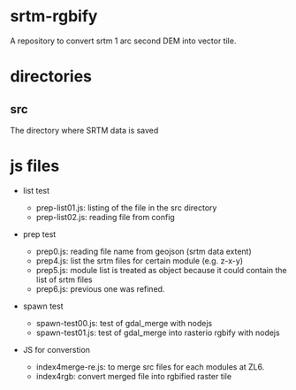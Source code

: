 # srtm-rgbify
A repository to convert srtm 1 arc second DEM into vector tile. 

# directories
## src 
The directory where SRTM data is saved



# js files 

* list test
    * prep-list01.js: listing of the file in the src directory
    * prep-list02.js: reading file from config

* prep test
    * prep0.js: reading file name from geojson (srtm data extent)
    * prep4.js: list the srtm files for certain module (e.g. z-x-y)
    * prep5.js: module list is treated as object because it could contain the list of srtm files
    * prep6.js: previous one was refined.


* spawn test
    * spawn-test00.js: test of gdal_merge with nodejs
    * spawn-test01.js: test of gdal_merge into rasterio rgbify with nodejs

* JS for converstion
    * index4merge-re.js: to merge src files for each modules at ZL6.
    * index4rgb: convert merged file into rgbified raster tile
